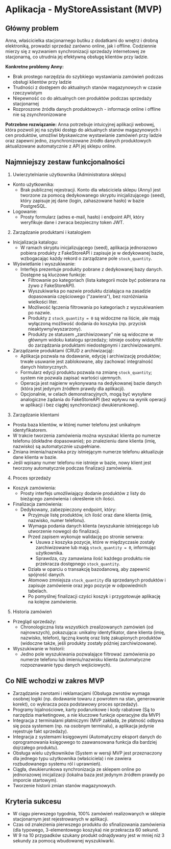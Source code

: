 # Aplikacja - MyStoreAssistant (MVP)

## Główny problem

Anna, właścicielka stacjonarnego butiku z dodatkami do wnętrz i drobną elektroniką, prowadzi sprzedaż zarówno online, jak i offline. Codziennie mierzy się z wyzwaniem synchronizacji sprzedaży internetowej ze stacjonarną, co utrudnia jej efektywną obsługę klientów przy ladzie.

**Konkretne problemy Anny:**

- Brak prostego narzędzia do szybkiego wystawiania zamówień podczas obsługi klientów przy ladzie
- Trudności z dostępem do aktualnych stanów magazynowych w czasie rzeczywistym
- Niepewność co do aktualnych cen produktów podczas sprzedaży stacjonarnej
- Rozproszone źródła danych produktowych - informacje online i offline nie są zsynchronizowane

**Potrzebne rozwiązanie:**
Anna potrzebuje intuicyjnej aplikacji webowej, która pozwoli jej na szybki dostęp do aktualnych stanów magazynowych i cen produktów, umożliwi błyskawiczne wystawianie zamówień przy ladzie oraz zapewni jedno, zsynchronizowane źródło danych produktowych aktualizowane automatycznie z API jej sklepu online.

## Najmniejszy zestaw funkcjonalności

1. Uwierzytelnianie użytkownika (Administratora sklepu)

- Konto użytkownika:
  - Brak publicznej rejestracji. Konto dla właściciela sklepu (Anny) jest tworzone za pomocą dedykowanego skryptu inicjalizującego (seed), który zapisuje jej dane (login, zahaszowane hasło) w bazie PostgreSQL.
- Logowanie:
  - Prosty formularz (adres e-mail, hasło) i endpoint API, który weryfikuje dane i zwraca bezpieczny token JWT.

2. Zarządzanie produktami i katalogiem

- Inicjalizacja katalogu:
  - W ramach skryptu inicjalizującego (seed), aplikacja jednorazowo pobiera produkty z FakeStoreAPI i zapisuje je w dedykowanej bazie, wzbogacając każdy rekord o zarządzane pole `stock_quantity`.
- Wyświetlanie i wyszukiwanie:
  - Interfejs prezentuje produkty pobrane z dedykowanej bazy danych. Dostępne są kluczowe funkcje:
    - Filtrowanie po kategoriach (lista kategorii może być pobierana na żywo z FakeStoreAPI).
    - Wyszukiwarka po nazwie produktu działająca na zasadzie dopasowania częściowego ("zawiera"), bez rozróżniania wielkości liter.
    - Możliwość łączenia filtrowania po kategoriach z wyszukiwaniem po nazwie.
    - Produkty z `stock_quantity = 0` są widoczne na liście, ale mają wyłączoną możliwość dodania do koszyka (np. przycisk nieaktywny/wyszarzony).
    - Produkty ze statusem „zarchiwizowany” nie są widoczne w głównym widoku katalogu sprzedaży; istnieje osobny widok/filtr do zarządzania produktami niedostępnymi i zarchiwizowanymi.
- Zarządzanie produktami (CRUD z archiwizacją):
  - Aplikacja pozwala na dodawanie, edycję i archiwizację produktów; trwałe usuwanie jest zablokowane, aby zachować integralność danych historycznych.
  - Formularz edycji produktu pozwala na zmianę `stock_quantity`; system nie pozwala zapisać wartości ujemnych.
  - Operacja jest najpierw wykonywana na dedykowanej bazie danych (która jest jedynym źródłem prawdy dla aplikacji).
  - Opcjonalnie, w celach demonstracyjnych, mogą być wysyłane analogiczne żądania do FakeStoreAPI (bez wpływu na wynik operacji w aplikacji i bez ciągłej synchronizacji dwukierunkowej).

3. Zarządzanie klientami

- Prosta baza klientów, w której numer telefonu jest unikalnym identyfikatorem.
- W trakcie tworzenia zamówienia można wyszukać klienta po numerze telefonu (dokładne dopasowanie); po znalezieniu dane klienta (imię, nazwisko) są automatycznie uzupełniane.
- Zmiana imienia/nazwiska przy istniejącym numerze telefonu aktualizuje dane klienta w bazie.
- Jeśli wpisany numer telefonu nie istnieje w bazie, nowy klient jest tworzony automatycznie podczas finalizacji zamówienia.

4. Proces sprzedaży

- Koszyk zamówienia:
  - Prosty interfejs umożliwiający dodanie produktów z listy do bieżącego zamówienia i określenie ich ilości.
- Finalizacja zamówienia:
  - Dedykowany, zabezpieczony endpoint, który:
    - Przyjmuje listę produktów, ich ilość oraz dane klienta (imię, nazwisko, numer telefonu).
    - Wymaga podania danych klienta (wyszukanie istniejącego lub utworzenie nowego) do finalizacji.
    - Przed zapisem wykonuje walidację po stronie serwera:
      - Usuwa z koszyka pozycje, które w międzyczasie zostały zarchiwizowane lub mają `stock_quantity = 0`, informując użytkownika.
      - Sprawdza, czy zamawiana ilość każdego produktu nie przekracza dostępnego `stock_quantity`.
    - Działa w oparciu o transakcję bazodanową, aby zapewnić spójność danych.
    - Atomowo zmniejsza `stock_quantity` dla sprzedanych produktów i zapisuje zamówienie oraz jego pozycje w odpowiednich tabelach.
    - Po pomyślnej finalizacji czyści koszyk i przygotowuje aplikację na kolejne zamówienie.

5. Historia zamówień

- Przegląd sprzedaży:
  - Chronologiczna lista wszystkich zrealizowanych zamówień (od najnowszych), pokazująca: unikalny identyfikator, dane klienta (imię, nazwisko, telefon), łączną kwotę oraz listę zakupionych produktów (widoczne także, jeśli produkty zostały później zarchiwizowane).
- Wyszukiwanie w historii:
  - Jedno pole wyszukiwania pozwalające filtrować zamówienia po numerze telefonu lub imieniu/nazwisku klienta (automatyczne rozpoznawanie typu danych wejściowych).

## Co NIE wchodzi w zakres MVP

- Zarządzanie zwrotami i reklamacjami (Obsługa zwrotów wymaga osobnej logiki (np. dodawanie towaru z powrotem na stan, generowanie korekt), co wykracza poza podstawowy proces sprzedaży).
- Programy lojalnościowe, karty podarunkowe i kody rabatowe (Są to narzędzia marketingowe, a nie kluczowe funkcje operacyjne dla MVP)
- Integracja z terminalami płatniczymi (MVP zakłada, że płatność odbywa się poza systemem (np. na osobnym terminalu), a aplikacja jedynie rejestruje fakt sprzedaży).
- Integracja z systemami księgowymi (Automatyczny eksport danych do oprogramowania księgowego to zaawansowana funkcja dla bardziej dojrzałego produktu).
- Obsługa wielu użytkowników (System w wersji MVP jest przeznaczony dla jednego typu użytkownika (właściciela) i nie zawiera rozbudowanego systemu ról i uprawnień).
- Ciągła, dwukierunkowa synchronizacja ze sklepem online po jednorazowej inicjalizacji (lokalna baza jest jedynym źródłem prawdy po imporcie startowym).
- Tworzenie historii zmian stanów magazynowych.

## Kryteria sukcesu

- W ciągu pierwszego tygodnia, 100% zamówień realizowanych w sklepie stacjonarnym jest rejestrowanych w aplikacji.
- Czas od znalezienia pierwszego produktu do sfinalizowania zamówienia (dla typowego, 3-elementowego koszyka) nie przekracza 60 sekund.
- W 9 na 10 przypadków szukany produkt odnajdywany jest w mniej niż 3 sekundy za pomocą wbudowanej wyszukiwarki.
